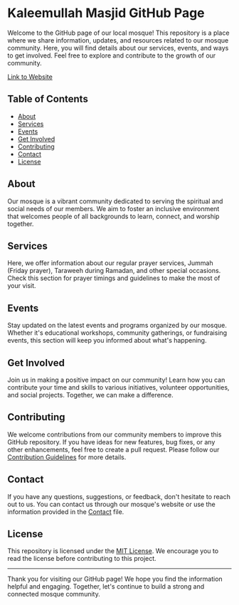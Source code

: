 # Kaleemullah Masjid GitHub Page

Welcome to the GitHub page of our local mosque! This repository is a place where we share information, updates, and resources related to our mosque community. Here, you will find details about our services, events, and ways to get involved. Feel free to explore and contribute to the growth of our community.

[Link to Website](Kaleemullah-Masjid.github.io)

## Table of Contents

- [About](#about)
- [Services](#services)
- [Events](#events)
- [Get Involved](#get-involved)
- [Contributing](#contributing)
- [Contact](#contact)
- [License](#license)

## About

Our mosque is a vibrant community dedicated to serving the spiritual and social needs of our members. We aim to foster an inclusive environment that welcomes people of all backgrounds to learn, connect, and worship together.

## Services

Here, we offer information about our regular prayer services, Jummah (Friday prayer), Taraweeh during Ramadan, and other special occasions. Check this section for prayer timings and guidelines to make the most of your visit.

## Events

Stay updated on the latest events and programs organized by our mosque. Whether it's educational workshops, community gatherings, or fundraising events, this section will keep you informed about what's happening.

## Get Involved

Join us in making a positive impact on our community! Learn how you can contribute your time and skills to various initiatives, volunteer opportunities, and social projects. Together, we can make a difference.

## Contributing

We welcome contributions from our community members to improve this GitHub repository. If you have ideas for new features, bug fixes, or any other enhancements, feel free to create a pull request. Please follow our [Contribution Guidelines](CONTRIBUTING.md) for more details.

## Contact

If you have any questions, suggestions, or feedback, don't hesitate to reach out to us. You can contact us through our mosque's website or use the information provided in the [Contact](CONTACT.md) file.

## License

This repository is licensed under the [MIT License](LICENSE.md). We encourage you to read the license before contributing to this project.

---

Thank you for visiting our GitHub page! We hope you find the information helpful and engaging. Together, let's continue to build a strong and connected mosque community.
